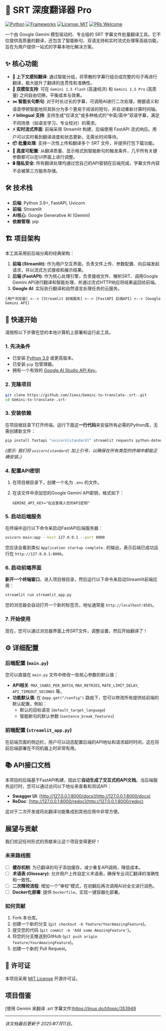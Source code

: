 # 🔮 SRT 深度翻译器 Pro

[![Python](https://img.shields.io/badge/Python-3.9+-blue.svg)](https://www.python.org/)
[![Frameworks](https://img.shields.io/badge/Frameworks-FastAPI%20%7C%20Streamlit-green)](https://fastapi.tiangolo.com/)
[![License: MIT](https://img.shields.io/badge/License-MIT-yellow.svg)](https://opensource.org/licenses/MIT)
[![PRs Welcome](https://img.shields.io/badge/PRs-welcome-brightgreen.svg)](CONTRIBUTING.md)

一个由 Google Gemini 模型驱动的、专业级的 SRT 字幕文件批量翻译工具。它不仅提供高质量的翻译，还包含了智能断句、双语支持和实时流式处理等高级功能，旨在为用户提供一站式的字幕本地化解决方案。

## ✨ 核心功能

* **🧠 上下文感知翻译**: 通过智能分组，将零散的字幕行组合成完整的句子再进行翻译，极大提升了翻译的连贯性和准确性。
* **🚀 双模型支持**: 可在 `Gemini 1.5 Flash` (高速经济) 和 `Gemini 1.5 Pro` (高质量) 之间自由切换，平衡成本与效果。
* **✂️ 智能长句断句**: 对于时长过长的字幕，可调用AI进行二次处理，根据语义和语音停顿智能地将其拆分为多个更易于阅读的短句，并自动重新计算时间轴。
* **⚡️ bilingual 支持**: 支持生成“仅译文”或多种格式的“中英/英中”双语字幕，满足不同场景（如语言学习、专业校对）的需求。
* **⚡️ 实时流式界面**: 前端采用 Streamlit 构建，后端使用 FastAPI 流式响应。用户可以实时看到翻译进度和状态更新，无需长时间等待。
* **📦 批量处理**: 支持一次性上传和翻译多个 SRT 文件，并提供打包下载功能。
* **🎨 高度可配置**: 从翻译质量、显示格式到智能断句的触发条件，几乎所有关键参数都可以在UI界面上进行调整。
* **🔒 隐私安全**: 所有翻译处理均通过您自己的API密钥在后端完成，字幕文件内容不会被第三方服务存储。

## 🛠️ 技术栈

* **后端**: Python 3.9+, FastAPI, Uvicorn
* **前端**: Streamlit
* **AI核心**: Google Generative AI (Gemini)
* **依赖管理**: pip

## 🏗️ 项目架构

本工具采用前后端分离的经典架构：

1.  **前端 (Streamlit)**: 作为用户交互界面，负责文件上传、参数配置、向后端发起请求，并以流式方式接收和展示结果。
2.  **后端 (FastAPI)**: 作为核心处理引擎，负责接收文件、解析SRT、调用Google Gemini API进行翻译和智能处理，并通过流式HTTP响应将结果返回给前端。
3.  **Google AI**: 实际执行翻译和自然语言处理任务的云服务。

```
[用户浏览器] <--> [Streamlit 前端服务] <--> [FastAPI 后端API] <--> [Google Gemini API]
```

## 🚀 快速开始

请按照以下步骤在您的本地计算机上部署和运行此工具。

### 1. 先决条件

* 已安装 [Python 3.9](https://www.python.org/downloads/) 或更高版本。
* 已安装 `pip` 包管理器。
* 拥有一个有效的 [Google AI Studio API Key](https://aistudio.google.com/app/apikey)。

### 2. 克隆项目


```bash
git clone https://github.com/Jieoz/Gemini-to-translate-.srt-.git
cd Gemini-to-translate-.srt-
```


### 3. 安装依赖

在项目根目录下打开终端，运行下面这**一行代码**来安装所有必需的Python库，无需创建新文件：

```bash
pip install fastapi "uvicorn[standard]" streamlit requests python-dotenv google-generativeai
```
*(提示: 我们将 `uvicorn[standard]` 加上引号，以确保在所有类型的终端中都能正确安装。)*

### 4. 配置API密钥

1.  在项目根目录下，创建一个名为 `.env` 的文件。
2.  在该文件中添加您的Google Gemini API密钥，格式如下：

    ```
    GEMINI_API_KEY="在这里填入您的API密钥"
    ```

### 5. 启动后端服务

在终端中运行以下命令来启动FastAPI后端服务器：

```bash
uvicorn main:app --host 127.0.0.1 --port 8000
```

您应该会看到类似 `Application startup complete.` 的输出，表示后端已成功运行在 `http://127.0.0.1:8000`。

### 6. 启动前端界面

**新开一个终端窗口**，进入项目根目录，然后运行以下命令来启动Streamlit前端应用：

```bash
streamlit run streamlit_app.py
```

您的浏览器会自动打开一个新的标签页，地址通常是 `http://localhost:8501`。

### 7. 开始使用

现在，您可以通过浏览器界面上传SRT文件，调整设置，然后开始翻译了！

## ⚙️ 详细配置

### 后端配置 (`main.py`)

您可以直接在 `main.py` 文件中修改一些核心参数的默认值：

* **API相关**: `MAX_CHARS_PER_BATCH`, `MAX_RETRIES`, `RATE_LIMIT_DELAY`, `API_TIMEOUT_SECONDS` 等。
* **功能默认值**: 在 `@app.get("/config")` 路由下，您可以修改所有提供给前端的默认配置，例如：
    * 默认的目标语言 (`default_target_language`)
    * 智能断句的默认参数 (`sentence_break_features`)

### 前端配置 (`streamlit_app.py`)

在前端页面的侧边栏，用户可以动态配置后端的API地址和请求超时时间，这在将前后端部署在不同机器上时非常有用。

## 📚 API接口文档

本项目的后端基于FastAPI构建，因此它**自动生成了交互式的API文档**。当后端服务运行时，您可以通过访问以下地址来查看和测试API：

* **Swagger UI**: [http://127.0.0.1:8000/docs](http://127.0.0.1:8000/docs)
* **ReDoc**: [http://127.0.0.1:8000/redoc](http://127.0.0.1:8000/redoc)

这对于二次开发或将此翻译功能集成到其他应用中非常方便。

## 展望与贡献

我们欢迎任何形式的贡献来让这个项目变得更好！

### 未来路线图

* [ ] **缓存机制**: 为已翻译的句子添加缓存，减少重复API调用，降低成本。
* [ ] **术语表 (Glossary)**: 允许用户上传自定义术语表，确保专业词汇翻译的准确性和一致性。
* [ ] **二次精校流程**: 增加一个“审校”模式，在初翻后再次调用AI对全文进行润色。
* [ ] **Docker化部署**: 提供 `Dockerfile`，实现一键容器化部署。

### 如何贡献

1.  Fork 本仓库。
2.  创建一个新的分支 (`git checkout -b feature/YourAmazingFeature`)。
3.  提交您的代码 (`git commit -m 'Add some AmazingFeature'`)。
4.  将您的分支推送到GitHub (`git push origin feature/YourAmazingFeature`)。
5.  创建一个新的 Pull Request。

## 📄 许可证

本项目采用 [MIT License](LICENSE) 开源许可证。


## 项目借鉴

[使用 Gemini 来翻译 .srt 字幕文件]https://linux.do/t/topic/353949

---
*该文档最后更新于 2025年7月11日。*
